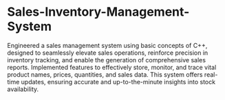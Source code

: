 # Sales-Inventory-Management-System
Engineered a sales management system using basic concepts of C++, designed to seamlessly elevate sales operations, reinforce precision in inventory tracking, and enable the generation of comprehensive sales reports. 
Implemented features to effectively store, monitor, and trace vital product names, prices, quantities, and sales data. 
This system offers real-time updates, ensuring accurate and up-to-the-minute insights into stock availability. 
